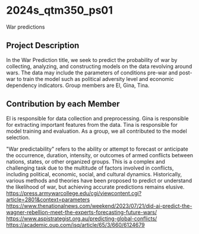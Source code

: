 # 2024s_qtm350_ps01
War predictions 

## Project Description
In the War Prediction title, we seek to predict the probability of war by collecting, analyzing, and constructing models on the data revolving around wars. The data may include the parameters of conditions pre-war and post-war to train the model such as political adversity level and economic dependency indicators. Group members are El, Gina, Tina. 
## Contribution by each Member
El is responsible for data collection and preprocessing.
Gina is responsible for extracting important features from the data. 
Tina is responsible for model training and evaluation. 
As a group, we all contributed to the model selection. 

"War predictability" refers to the ability or attempt to forecast or anticipate the occurrence, duration, intensity, or outcomes of armed conflicts between nations, states, or other organized groups. This is a complex and challenging task due to the multitude of factors involved in conflicts, including political, economic, social, and cultural dynamics. Historically, various methods and theories have been proposed to predict or understand the likelihood of war, but achieving accurate predictions remains elusive.
https://press.armywarcollege.edu/cgi/viewcontent.cgi?article=2801&context=parameters
https://www.thenationalnews.com/weekend/2023/07/21/did-ai-predict-the-wagner-rebellion-meet-the-experts-forecasting-future-wars/
https://www.aspistrategist.org.au/predicting-global-conflicts/
https://academic.oup.com/isq/article/65/3/660/6124679